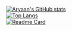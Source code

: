 [![Aryaan's GitHub stats](https://github-readme-stats.vercel.app/api?username=AryaanSheth&show_icons=true&theme=radical)](https://github.com/anuraghazra/github-readme-stats)   
[![Top Langs](https://github-readme-stats.vercel.app/api/top-langs/?username=AryaanSheth&layout=compact&theme=radical)](https://github.com/anuraghazra/github-readme-stats)    
[![Readme Card](https://github-readme-stats.vercel.app/api/pin/?username=AryaanSheth&repo=https://github.com/AryaanSheth/Boo-A-Pixel-Art-Horror-Game)](https://github.com/anuraghazra/github-readme-stats)
